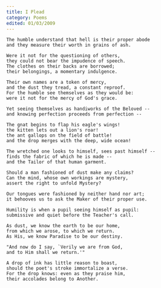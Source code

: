 ```yaml
---
title: I Plead
category: Poems
edited: 01/03/2009
---
```


    The humble understand that hell is their proper abode
    and they measure their worth in grains of ash.

    Were it not for the questioning of others,
    they could not bear the impudence of speech.
    The clothes on their backs are borrowed;
    their belongings, a momentary indulgence.

    Their own names are a token of mercy,
    and the dust they tread, a constant reproof.
    For the humble see themselves as they would be:
    were it not for the mercy of God's grace.

    Yet seeing themselves as handiworks of the Beloved --
    and knowing perfection proceeds from perfection --

    The gnat begins to flap his eagle's wings!
    the kitten lets out a lion's roar!
    the ant gallops on the field of battle!
    and the drop merges with the deep, wide ocean!

    The wretched one looks to himself, sees past himself --
    finds the fabric of which he is made --
    and the Tailor of that human garment.

    Should a man fashioned of dust make any claims?
    Can the mind, whose own workings are mystery,
    assert the right to unfold Mystery?

    Our tongues were fashioned by neither hand nor art;
    it behooves us to ask the Maker of their proper use.

    Humility is when a pupil seeing himself as pupil:
    submissive and quiet before the Teacher's call.

    As dust, we know the earth to be our home,
    from which we arose, to which we return.
    As His, we know Paradise to be our destiny.

    "And now do I say, `Verily we are from God,
    and to Him shall we return.'"

    A drop of ink has little reason to boast,
    should the poet's stroke immortalize a verse.
    For the drop knows: even as they praise him,
    their accolades belong to Another.

